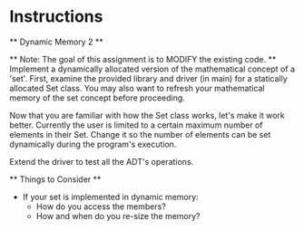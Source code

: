 # Instructions  

  ** Dynamic Memory 2 **

 ** Note: The goal of this assignment is to MODIFY the existing code. **  
Implement a dynamically allocated version of the mathematical concept of a 'set'. First,  examine the provided library and driver (in main) for a statically allocated Set class. You may also want to refresh your mathematical memory of the set concept before proceeding.

Now that you are familiar with how the Set class works, let's make it work better. Currently the user is limited to a certain maximum number of elements in their Set. Change it so the number of elements can be set dynamically during the program's execution.

Extend the driver to test all the ADT's operations.

** Things to Consider **
* If your set is implemented in dynamic memory:
  *  How do you access the members?
  *  How and when do you re-size the memory?



